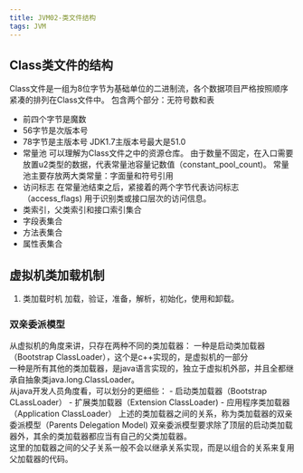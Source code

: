 ```yaml
---
title: JVM02-类文件结构  
tags: JVM  
---
```

## Class类文件的结构
Class文件是一组为8位字节为基础单位的二进制流，各个数据项目严格按照顺序紧凑的排列在Class文件中。
包含两个部分：无符号数和表
- 前四个字节是魔数
- 56字节是次版本号
- 78字节是主版本号
JDK1.7主版本号最大是51.0
- 常量池
可以理解为Class文件之中的资源仓库。
由于数量不固定，在入口需要放置u2类型的数据，代表常量池容量记数值（constant_pool_count)。
常量池主要存放两大类常量：字面量和符号引用
- 访问标志
在常量池结束之后，紧接着的两个字节代表访问标志（access_flags)
用于识别类或接口层次的访问信息。  
- 类索引，父类索引和接口索引集合
- 字段表集合
- 方法表集合
- 属性表集合
## 虚拟机类加载机制
1. 类加载时机
加载，验证，准备，解析，初始化，使用和卸载。
### 双亲委派模型
从虚拟机的角度来讲，只存在两种不同的类加载器：
一种是启动类加载器（Bootstrap ClassLoader），这个是c++实现的，是虚拟机的一部分  
一种是所有其他的类加载器，是java语言实现的，独立于虚拟机外部，并且全都继承自抽象类java.long.ClassLoader。   
从java开发人员角度看，可以划分的更细些：
    - 启动类加载器（Bootstrap CLassLoader）
    - 扩展类加载器（Extension ClassLoader)
    - 应用程序类加载器（Application ClassLoader）
上述的类加载器之间的关系，称为类加载器的双亲委派模型（Parents Delegation Model)
双亲委派模型要求除了顶层的启动类加载器外，其余的类加载器都应当有自己的父类加载器。  
这里的加载器之间的父子关系一般不会以继承关系实现，而是以组合的关系来复用父加载器的代码。
 

























